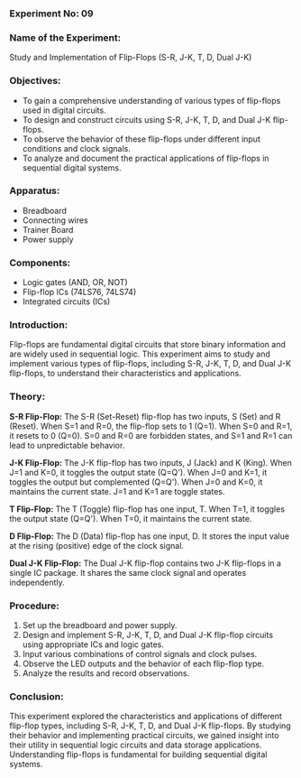 ### **Experiment No:** 09

### **Name of the Experiment:** 
Study and Implementation of Flip-Flops (S-R, J-K, T, D, Dual J-K)

### **Objectives:**

- To gain a comprehensive understanding of various types of flip-flops used in digital circuits.
- To design and construct circuits using S-R, J-K, T, D, and Dual J-K flip-flops.
- To observe the behavior of these flip-flops under different input conditions and clock signals.
- To analyze and document the practical applications of flip-flops in sequential digital systems.

### **Apparatus:**
- Breadboard
- Connecting wires
- Trainer Board
- Power supply

### **Components:**
- Logic gates (AND, OR, NOT)
- Flip-flop ICs (74LS76, 74LS74)
- Integrated circuits (ICs)

### **Introduction:**
Flip-flops are fundamental digital circuits that store binary information and are widely used in sequential logic. This experiment aims to study and implement various types of flip-flops, including S-R, J-K, T, D, and Dual J-K flip-flops, to understand their characteristics and applications.

### **Theory:**

**S-R Flip-Flop:**
The S-R (Set-Reset) flip-flop has two inputs, S (Set) and R (Reset). When S=1 and R=0, the flip-flop sets to 1 (Q=1). When S=0 and R=1, it resets to 0 (Q=0). S=0 and R=0 are forbidden states, and S=1 and R=1 can lead to unpredictable behavior.

**J-K Flip-Flop:**
The J-K flip-flop has two inputs, J (Jack) and K (King). When J=1 and K=0, it toggles the output state (Q=Q'). When J=0 and K=1, it toggles the output but complemented (Q=Q'). When J=0 and K=0, it maintains the current state. J=1 and K=1 are toggle states.

**T Flip-Flop:**
The T (Toggle) flip-flop has one input, T. When T=1, it toggles the output state (Q=Q'). When T=0, it maintains the current state.

**D Flip-Flop:**
The D (Data) flip-flop has one input, D. It stores the input value at the rising (positive) edge of the clock signal.

**Dual J-K Flip-Flop:**
The Dual J-K flip-flop contains two J-K flip-flops in a single IC package. It shares the same clock signal and operates independently.

### **Procedure:**
1. Set up the breadboard and power supply.
2. Design and implement S-R, J-K, T, D, and Dual J-K flip-flop circuits using appropriate ICs and logic gates.
3. Input various combinations of control signals and clock pulses.
4. Observe the LED outputs and the behavior of each flip-flop type.
5. Analyze the results and record observations.

### **Conclusion:**
This experiment explored the characteristics and applications of different flip-flop types, including S-R, J-K, T, D, and Dual J-K flip-flops. By studying their behavior and implementing practical circuits, we gained insight into their utility in sequential logic circuits and data storage applications. Understanding flip-flops is fundamental for building sequential digital systems.